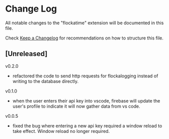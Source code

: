 # Change Log

All notable changes to the "flockatime" extension will be documented in this file.

Check [Keep a Changelog](http://keepachangelog.com/) for recommendations on how to structure this file.

## [Unreleased]

v0.2.0

  - refactored the code to send http requests for flockalogging instead of writing to the database directly.

v0.1.0

  - when the user enters their api key into vscode, firebase will update the user's profile to indicate it will now gather data from vs code.

v0.0.5

  - fixed the bug where entering a new api key required a window reload to take effect.  Window reload no longer required.